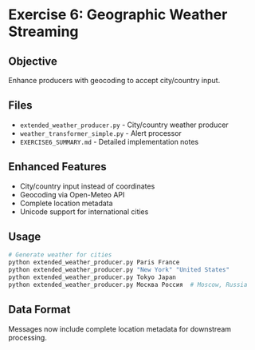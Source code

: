 # Exercise 6: Geographic Weather Streaming

## Objective
Enhance producers with geocoding to accept city/country input.

## Files
- `extended_weather_producer.py` - City/country weather producer
- `weather_transformer_simple.py` - Alert processor
- `EXERCISE6_SUMMARY.md` - Detailed implementation notes

## Enhanced Features
- City/country input instead of coordinates
- Geocoding via Open-Meteo API
- Complete location metadata
- Unicode support for international cities

## Usage
```bash
# Generate weather for cities
python extended_weather_producer.py Paris France
python extended_weather_producer.py "New York" "United States"
python extended_weather_producer.py Tokyo Japan
python extended_weather_producer.py Москва Россия  # Moscow, Russia
```

## Data Format
Messages now include complete location metadata for downstream processing.

